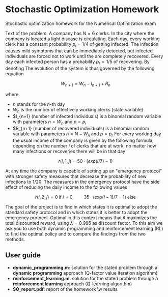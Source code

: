 # Stochastic Optimization Homework
Stochastic optimization homework for the Numerical Optimization exam

Text of the problem: A company has $N = 6$ clerks. In the city where the company is located a light disease is circulating. Each day, every working clerk has a constant probability $p_i = 1/4$ of getting infected. The infection causes mild symptoms that can be immediately detected, but infected individuals are forced not to work until the are completely recovered. Every day each infected person has a probability $p_r = 1/5$ of recovering. By denoting The evolution of the system is thus governed by the following equation
```math
W_{n+1} = W_n - I_{n+1} + R_n
```
where
* $n$ stands for the $n$-th day
* $W_n$ is the number of effectively working clerks (state variable)
* $I_{n+1} (number of infected individuals) is a binomial random variable with parameters $n = W_n$ and $p = p_i$
* $R_{n+1} (number of recovered individuals) is a binomial random variable with parameters $n = N - W_n$ and $p = p_r$
For every working day the usual income of the company is given by the following formula, depending on the number $i$ of clerks that are at work, no matter how many infections or recoveries there will be in that day
```math
r(i,1,j) = 50 \cdot (exp(i/7)-1)
```
At any time the company is capable of setting up an "emergency protocol" with stronger safety measures that decrease the probability of new infections to $1/20$. The measures in the emergency protocol have the side effect of reducing the daily income to the following values
```math
r(i,2,j) = 0 \; \text{if} \; i=0, \qquad 35 \cdot (\text{exp}(i-1)/7-1) \; \text{else}
```
The goal of the project is to find in which states it is optimal to adopt the standard safety protocol and in which states it is better to adopt the emergency protocol. Optimal in this context means that it maximizes the total discounted reward, using $\lambda = 0.995$ as discount factor. To this aim we ask you to use both dynamic programming and reinforcement learning (RL) to find the optimal policy and to compare the findings from the two methods.

## User guide
- **dynamic_programming.m**: solution for the stated problem through a **dynamic programming** approach (Q-factor value iteration algorithm)
- **reinforcement_learning.m**: solution for the stated problem through a **reinforcement learning** approach (Q-learning algorithm)
- **SO_report.pdf**: report of the homework \w results
